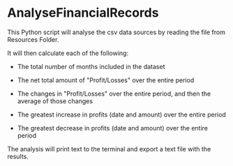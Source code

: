 # AnalyseFinancialRecords

This Python script will analyse the csv data sources by reading the file from Resources Folder.

It will then calculate each of the following:

* The total number of months included in the dataset

* The net total amount of "Profit/Losses" over the entire period

* The changes in "Profit/Losses" over the entire period, and then the average of those changes

* The greatest increase in profits (date and amount) over the entire period

* The greatest decrease in profits (date and amount) over the entire period

The analysis will print text to the terminal and export a text file with the results.

